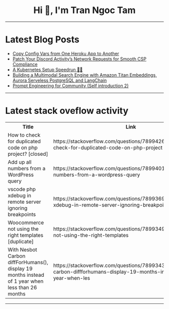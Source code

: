 <h1 align="center">Hi 👋, I'm Tran Ngoc Tam</h1>

---

# Latest Blog Posts 
<!-- BLOG-POST-LIST:START -->
- [Copy Config Vars from One Heroku App to Another](https://dev.to/h3h/copy-config-vars-from-one-heroku-app-to-another-36o3)
- [Patch Your Discord Activity’s Network Requests for Smooth CSP Compliance](https://dev.to/waveplay/patch-your-discord-activitys-network-requests-for-smooth-csp-compliance-432c)
- [A Kubernetes Setup Speedrun 🏃💨](https://dev.to/cyclops-ui/a-kubernetes-setup-speedrun-2o97)
- [Building a Multimodal Search Engine with Amazon Titan Embeddings, Aurora Serveless PostgreSQL and LangChain](https://dev.to/aws/building-a-multimodal-search-engine-with-amazon-titan-embeddings-aurora-serveless-postgresql-and-langchain-484j)
- [Prompt Engineering for Community &lpar;Self introduction 2&rpar;](https://dev.to/danc/prompt-engineering-for-community-self-introduction-2-2a9p)
<!-- BLOG-POST-LIST:END -->

---

# Latest stack oveflow activity
<table>
  <tr><th>Title</th><th>Link</th></tr>
  <!-- STACKOVERFLOW:START --><tr><td>How to check for duplicated code on php project? [closed]</td><td>https://stackoverflow.com/questions/78994263/how-to-check-for-duplicated-code-on-php-project</td></tr><tr><td>Add up all numbers from a WordPress query</td><td>https://stackoverflow.com/questions/78994013/add-up-all-numbers-from-a-wordpress-query</td></tr><tr><td>vscode php xdebug in remote server ignoring breakpoints</td><td>https://stackoverflow.com/questions/78993696/vscode-php-xdebug-in-remote-server-ignoring-breakpoints</td></tr><tr><td>Woocommerce not using the right templates [duplicate]</td><td>https://stackoverflow.com/questions/78993494/woocommerce-not-using-the-right-templates</td></tr><tr><td>With Nesbot Carbon diffForHumans&lpar;&rpar;, display 19 months instead of 1 year when less than 26 months</td><td>https://stackoverflow.com/questions/78993434/with-nesbot-carbon-diffforhumans-display-19-months-instead-of-1-year-when-les</td></tr><!-- STACKOVERFLOW:END -->
</table>

---


